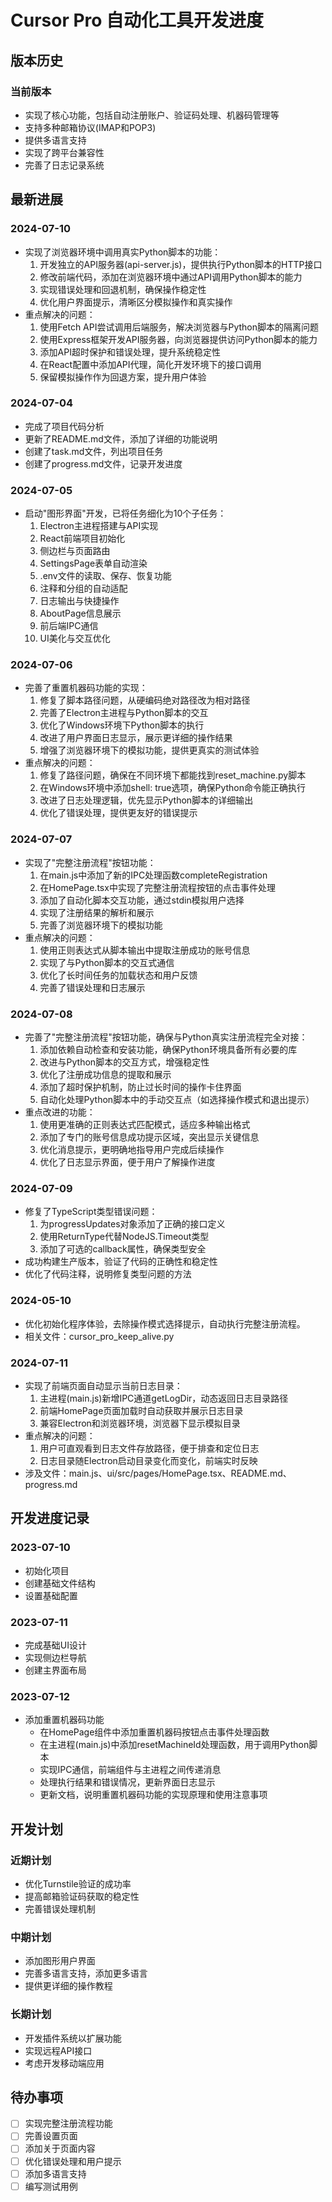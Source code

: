 # Cursor Pro 自动化工具开发进度

## 版本历史

### 当前版本
- 实现了核心功能，包括自动注册账户、验证码处理、机器码管理等
- 支持多种邮箱协议(IMAP和POP3)
- 提供多语言支持
- 实现了跨平台兼容性
- 完善了日志记录系统

## 最新进展

### 2024-07-10
- 实现了浏览器环境中调用真实Python脚本的功能：
    1. 开发独立的API服务器(api-server.js)，提供执行Python脚本的HTTP接口
    2. 修改前端代码，添加在浏览器环境中通过API调用Python脚本的能力
    3. 实现错误处理和回退机制，确保操作稳定性
    4. 优化用户界面提示，清晰区分模拟操作和真实操作
- 重点解决的问题：
    1. 使用Fetch API尝试调用后端服务，解决浏览器与Python脚本的隔离问题
    2. 使用Express框架开发API服务器，向浏览器提供访问Python脚本的能力
    3. 添加API超时保护和错误处理，提升系统稳定性
    4. 在React配置中添加API代理，简化开发环境下的接口调用
    5. 保留模拟操作作为回退方案，提升用户体验

### 2024-07-04
- 完成了项目代码分析
- 更新了README.md文件，添加了详细的功能说明
- 创建了task.md文件，列出项目任务
- 创建了progress.md文件，记录开发进度

### 2024-07-05
- 启动"图形界面"开发，已将任务细化为10个子任务：
    1. Electron主进程搭建与API实现
    2. React前端项目初始化
    3. 侧边栏与页面路由
    4. SettingsPage表单自动渲染
    5. .env文件的读取、保存、恢复功能
    6. 注释和分组的自动适配
    7. 日志输出与快捷操作
    8. AboutPage信息展示
    9. 前后端IPC通信
    10. UI美化与交互优化

### 2024-07-06
- 完善了重置机器码功能的实现：
    1. 修复了脚本路径问题，从硬编码绝对路径改为相对路径
    2. 完善了Electron主进程与Python脚本的交互
    3. 优化了Windows环境下Python脚本的执行
    4. 改进了用户界面日志显示，展示更详细的操作结果
    5. 增强了浏览器环境下的模拟功能，提供更真实的测试体验
- 重点解决的问题：
    1. 修复了路径问题，确保在不同环境下都能找到reset_machine.py脚本
    2. 在Windows环境中添加shell: true选项，确保Python命令能正确执行
    3. 改进了日志处理逻辑，优先显示Python脚本的详细输出
    4. 优化了错误处理，提供更友好的错误提示

### 2024-07-07
- 实现了"完整注册流程"按钮功能：
    1. 在main.js中添加了新的IPC处理函数completeRegistration
    2. 在HomePage.tsx中实现了完整注册流程按钮的点击事件处理
    3. 添加了自动化脚本交互功能，通过stdin模拟用户选择
    4. 实现了注册结果的解析和展示
    5. 完善了浏览器环境下的模拟功能
- 重点解决的问题：
    1. 使用正则表达式从脚本输出中提取注册成功的账号信息
    2. 实现了与Python脚本的交互式通信
    3. 优化了长时间任务的加载状态和用户反馈
    4. 完善了错误处理和日志展示

### 2024-07-08
- 完善了"完整注册流程"按钮功能，确保与Python真实注册流程完全对接：
    1. 添加依赖自动检查和安装功能，确保Python环境具备所有必要的库
    2. 改进与Python脚本的交互方式，增强稳定性
    3. 优化了注册成功信息的提取和展示
    4. 添加了超时保护机制，防止过长时间的操作卡住界面
    5. 自动化处理Python脚本中的手动交互点（如选择操作模式和退出提示）
- 重点改进的功能：
    1. 使用更准确的正则表达式匹配模式，适应多种输出格式
    2. 添加了专门的账号信息成功提示区域，突出显示关键信息
    3. 优化消息提示，更明确地指导用户完成后续操作
    4. 优化了日志显示界面，便于用户了解操作进度

### 2024-07-09
- 修复了TypeScript类型错误问题：
    1. 为progressUpdates对象添加了正确的接口定义
    2. 使用ReturnType<typeof setInterval>代替NodeJS.Timeout类型
    3. 添加了可选的callback属性，确保类型安全
- 成功构建生产版本，验证了代码的正确性和稳定性
- 优化了代码注释，说明修复类型问题的方法

### 2024-05-10
- 优化初始化程序体验，去除操作模式选择提示，自动执行完整注册流程。
- 相关文件：cursor_pro_keep_alive.py

### 2024-07-11
- 实现了前端页面自动显示当前日志目录：
    1. 主进程(main.js)新增IPC通道getLogDir，动态返回日志目录路径
    2. 前端HomePage页面加载时自动获取并展示日志目录
    3. 兼容Electron和浏览器环境，浏览器下显示模拟目录
- 重点解决的问题：
    1. 用户可直观看到日志文件存放路径，便于排查和定位日志
    2. 日志目录随Electron启动目录变化而变化，前端实时反映
- 涉及文件：main.js、ui/src/pages/HomePage.tsx、README.md、progress.md

## 开发进度记录

### 2023-07-10
- 初始化项目
- 创建基础文件结构
- 设置基础配置

### 2023-07-11
- 完成基础UI设计
- 实现侧边栏导航
- 创建主界面布局

### 2023-07-12
- 添加重置机器码功能
  - 在HomePage组件中添加重置机器码按钮点击事件处理函数
  - 在主进程(main.js)中添加resetMachineId处理函数，用于调用Python脚本
  - 实现IPC通信，前端组件与主进程之间传递消息
  - 处理执行结果和错误情况，更新界面日志显示
  - 更新文档，说明重置机器码功能的实现原理和使用注意事项

## 开发计划

### 近期计划
- 优化Turnstile验证的成功率
- 提高邮箱验证码获取的稳定性
- 完善错误处理机制

### 中期计划
- 添加图形用户界面
- 完善多语言支持，添加更多语言
- 提供更详细的操作教程

### 长期计划
- 开发插件系统以扩展功能
- 实现远程API接口
- 考虑开发移动端应用

## 待办事项
- [ ] 实现完整注册流程功能
- [ ] 完善设置页面
- [ ] 添加关于页面内容
- [ ] 优化错误处理和用户提示
- [ ] 添加多语言支持
- [ ] 编写测试用例 